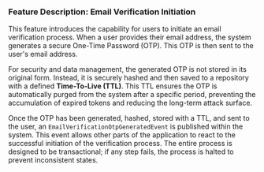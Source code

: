 ### Feature Description: Email Verification Initiation

This feature introduces the capability for users to initiate an email verification process.
When a user provides their email address, the system generates a secure One-Time Password (OTP).
This OTP is then sent to the user's email address.

For security and data management, the generated OTP is not stored in its original form.
Instead, it is securely hashed and then saved to a repository with a defined **Time-To-Live (TTL)**.
This TTL ensures the OTP is automatically purged from the system after a specific period,
preventing the accumulation of expired tokens and reducing the long-term attack surface.

Once the OTP has been generated, hashed, stored with a TTL, and sent to the user, an `EmailVerificationOtpGeneratedEvent` is published within the system.
This event allows other parts of the application to react to the successful initiation of the verification process.
The entire process is designed to be transactional; if any step fails, the process is halted to prevent inconsistent states.

